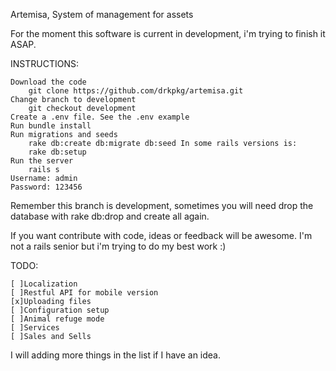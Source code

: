 Artemisa, System of management for assets

For the moment this software is current in development, i'm trying to finish it ASAP.

INSTRUCTIONS:

    Download the code
        git clone https://github.com/drkpkg/artemisa.git
    Change branch to development
        git checkout development
    Create a .env file. See the .env example
    Run bundle install
    Run migrations and seeds
        rake db:create db:migrate db:seed In some rails versions is:
        rake db:setup 
    Run the server
        rails s
    Username: admin
    Password: 123456
    
Remember this branch is development, sometimes you will need drop the database with rake db:drop and create all again.

If you want contribute with code, ideas or feedback will be awesome. I'm not a rails senior but i'm trying to do my best work :)

TODO:

    [ ]Localization
    [ ]Restful API for mobile version
    [x]Uploading files
    [ ]Configuration setup
    [ ]Animal refuge mode
    [ ]Services
    [ ]Sales and Sells
    

I will adding more things in the list if I have an idea.
